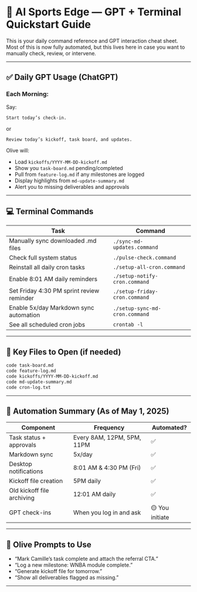# 🧠 AI Sports Edge — GPT + Terminal Quickstart Guide

This is your daily command reference and GPT interaction cheat sheet. Most of this is now fully automated, but this lives here in case you want to manually check, review, or intervene.

---

## ✅ Daily GPT Usage (ChatGPT)

### Each Morning:
Say:
```
Start today’s check-in.
```
or
```
Review today’s kickoff, task board, and updates.
```

Olive will:
- Load `kickoffs/YYYY-MM-DD-kickoff.md`
- Show you `task-board.md` pending/completed
- Pull from `feature-log.md` if any milestones are logged
- Display highlights from `md-update-summary.md`
- Alert you to missing deliverables and approvals

---

## 💻 Terminal Commands

| Task | Command |
|------|---------|
| Manually sync downloaded .md files | `./sync-md-updates.command` |
| Check full system status | `./pulse-check.command` |
| Reinstall all daily cron tasks | `./setup-all-cron.command` |
| Enable 8:01 AM daily reminders | `./setup-notify-cron.command` |
| Set Friday 4:30 PM sprint review reminder | `./setup-friday-cron.command` |
| Enable 5x/day Markdown sync automation | `./setup-sync-md-cron.command` |
| See all scheduled cron jobs | `crontab -l` |

---

## 📂 Key Files to Open (if needed)

```bash
code task-board.md
code feature-log.md
code kickoffs/YYYY-MM-DD-kickoff.md
code md-update-summary.md
code cron-log.txt
```

---

## 🔁 Automation Summary (As of May 1, 2025)

| Component | Frequency | Automated? |
|-----------|-----------|-------------|
| Task status + approvals | Every 8AM, 12PM, 5PM, 11PM | ✅ |
| Markdown sync | 5x/day | ✅ |
| Desktop notifications | 8:01 AM & 4:30 PM (Fri) | ✅ |
| Kickoff file creation | 5PM daily | ✅ |
| Old kickoff file archiving | 12:01 AM daily | ✅ |
| GPT check-ins | When you log in and ask | 🟡 You initiate |

---

## 🧠 Olive Prompts to Use

- “Mark Camille’s task complete and attach the referral CTA.”
- “Log a new milestone: WNBA module complete.”
- “Generate kickoff file for tomorrow.”
- “Show all deliverables flagged as missing.”

---
